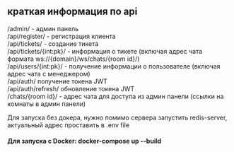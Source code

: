 ## краткая информация по api  

/admin/ - админ панель  
/api/register/ - регистрация клиента   
/api/tickets/ - создание тикета  
/api/tickets/{int:pk}/ - информация о тикете (включая адрес чата формата ws://{domain}/ws/chats/{room id}/)  
/api/users/{int:pk}/ - получение информации о пользователе (включая адрес чата с менеджером)  
/api/auth/ получение токена JWT  
/api/auth/refresh/ обновление токена JWT  
/chats/{room id}/ - адрес чата для доступа из админ панели (ссылки на комнаты в админ панели)     
  
Для запуска без докера, нужно помимо сервера запустить redis-server, актуальный адрес проставить в  .env file  

#### Для запуска с Docker: docker-compose up --build